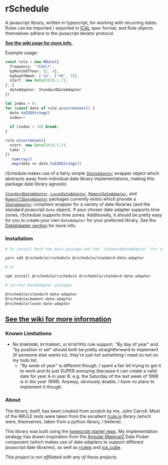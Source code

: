 # rSchedule

A javascript library, written in typescript, for working with recurring dates. Rules can be imported / exported in [ICAL](https://tools.ietf.org/html/rfc5545) spec format, and Rule objects themselves adhere to the javascript iterator protocol.

**[See the wiki page for more info.](https://gitlab.com/john.carroll.p/rschedule/wikis/home#installation)**

Example usage:

```typescript
const rule = new RRule({
  frequency: 'YEARLY',
  byMonthOfYear: [2, 6],
  byDayOfWeek: ['SU', ['MO', 3]],
  start: new Date(2010,1,7),
}, {
  dateAdapter: StandardDateAdapter
})

let index = 0;
for (const date of rule.occurrences()) {
  date.toISOString()
  index++
  
  if (index > 10) break;
}

rule.occurrences({
  start: new Date(2010,5,7),
  take: 5
})
  .toArray()
  .map(date => date.toISOString())
```

rSchedule makes use of a fairly simple [`IDateAdapter`](https://gitlab.com/john.carroll.p/rschedule/wikis/date-adapter/date-adapter) wrapper object which abstracts away from individual date library implementations, making this package date library agnostic.

[`StandardDateAdapter`](https://gitlab.com/john.carroll.p/rschedule/wikis/date-adapter/standard-date-adapter), [`LuxonDateAdapter`](https://gitlab.com/john.carroll.p/rschedule/wikis/date-adapter/luxon-date-adapter), [`MomentDateAdapter`](https://gitlab.com/john.carroll.p/rschedule/wikis/date-adapter/moment-date-adapter), and [`MomentTZDateAdapter`](https://gitlab.com/john.carroll.p/rschedule/wikis/date-adapter/moment-tz-date-adapter) packages currently exists which provide a [`IDateAdapter`](https://gitlab.com/john.carroll.p/rschedule/wikis/date-adapter/date-adapter) complient wrapper for a variety of date libraries (and the standard javascript `Date` object). If your chosen date adapter supports time zones, rSchedule supports time zones. Additionally, it should be pretty easy for you to create your own `DateAdapter` for your preferred library. See the [DateAdapter section](https://gitlab.com/john.carroll.p/rschedule/wikis/date-adapter/date-adapter) for more info.

### Installation

```bash
# To install both the main package and the `StandardDateAdapter` for standard javascript dates */

yarn add @rschedule/rschedule @rschedule/standard-date-adapter

# or

npm install @rschedule/rschedule @rschedule/standard-date-adapter

# Current DateAdapter packages

@rschedule/standard-date-adapter
@rschedule/moment-date-adapter
@rschedule/luxon-date-adapter
```

## [See the wiki for more information](https://gitlab.com/john.carroll.p/rschedule/wikis/home#installation)

### Known Limitations

- No `BYWEEKNO`, `BYYEARDAY`, or `BYSETPOS` rule support. "By day of year" and "by position in set" should both be pretty straightforward to implement (if someone else wants to), they're just not something I need so not on my todo list.
  - "By week of year" is different though. I spent a fair bit trying to get it to work and its just SUPER annoying (because it can create a valid date for year A in year B. e.g. the Saturday of the last week of 1998 *is in the year 1999*). Anyway, obviously doable, I have no plans to implement it though.

### About

The library, itself, has been created from scratch by me, John Carroll. Most of the RRULE tests were taken from the excellent [rrule.js](https://github.com/jakubroztocil/rrule) library (which were, themselves, taken from a python library, I believe).

This library was built using the [typescript starter repo](https://github.com/bitjson/typescript-starter). My implementation strategy has drawn inspiration from the [Angular Material2](https://github.com/angular/material2) Date Picker component (which makes use of date adapters to support different javascript date libraries), as well as [rrulejs](https://github.com/jakubroztocil/rrule) and [ice_cube](https://github.com/seejohnrun/ice_cube).

*This project is not affiliated with any of these projects.*